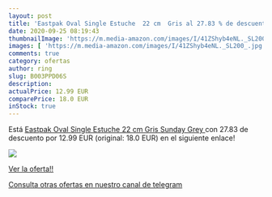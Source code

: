 ```yaml
---
layout: post
title: 'Eastpak Oval Single Estuche  22 cm  Gris al 27.83 % de descuento'
date: 2020-09-25 08:19:43
thumbnailImage: 'https://m.media-amazon.com/images/I/41ZShyb4eNL._SL200_.jpg'
images: [ 'https://m.media-amazon.com/images/I/41ZShyb4eNL._SL200_.jpg' ]
comments: true
category: ofertas
author: ring
slug: B003PPD06S
description:
actualPrice: 12.99 EUR
comparePrice: 18.0 EUR
inStock: true
---
```


Está [Eastpak Oval Single Estuche  22 cm  Gris  Sunday Grey ](https://www.amazon.com/dp/B003PPD06S/?tag=redken08-20) con 27.83 de descuento por 12.99 EUR (original: 18.0 EUR) en el siguiente enlace!

[![](https://m.media-amazon.com/images/I/41ZShyb4eNL._SL200_.jpg)](https://www.amazon.com/dp/B003PPD06S/?tag=redken08-20)

[Ver la oferta!!](https://www.amazon.com/dp/B003PPD06S/?tag=redken08-20)

[Consulta otras ofertas en nuestro canal de telegram](https://t.me/s/ofertas25)
